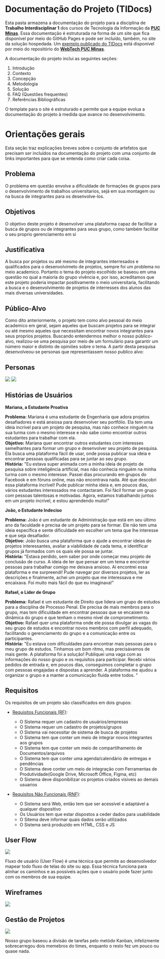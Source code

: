 # Documentação do Projeto (TIDocs)

Esta pasta armazena a documentação do projeto para a disciplina de **Trabalho Interdisciplinar 1** dos cursos de Tecnologia da Informação da **[PUC Minas](https://pucminas.br)**. Essa documentação é estruturada na forma de um site que fica disponível por meio do GitHub Pages e pode ser incluído, também, no site da solução hospedada. Um [exemplo publicado do TIDocs](https://webtech-puc-minas.github.io/ti1-template/) está disponível por meio do repositório do **[WebTech PUC Minas](https://github.com/webtech-pucminas)**.

A documentação do projeto inclui as seguintes seções:

1. Introdução
2. Contexto
3. Concepção
4. Metodologia
5. Solução
6. FAQ (Questões frequentes)
7. Referências Bibliográficas

O template para o site é estruturado e permite que a equipe evolua a documentação do projeto à medida que avance no desenvolvimento.

# Orientações gerais

Esta seção traz explicações breves sobre o conjunto de artefatos que precisam ser incluídos na documentação do projeto com uma conjunto de links importantes para que se entenda como criar cada coisa. 

## Problema

O problema em questão envolve a dificuldade de formações de grupos para o desenvolvimento de trabalhos universitarios, sejá em sua montagem ou na busca de integrantes para os desenvolve-los.

## Objetivos

O objetivo deste projeto é desenvolver uma plataforma capaz de facilitar a busca de grupos ou de integrantes para seus grupo, como também facilitar o seu proprio gerenciamento em sí


## Justificativa

A busca por projetos ou até mesmo de integrantes interresados e qualificados para o desenvolvimeto de projetos, sempre foi um problema no meio academico. Portanto o tema do projeto escolhido se baseou em uma questão no qual a maioria do grupo vivência e, por isso, acreditamos que este projeto poderia impactar positivamente o meio universitaria, facilitando a busca e o desenvolvimento de projetos de interresses dos alunos das mais diversas universidades.

## Público-Alvo

Como dito anteriormente, o projeto tem como alvo pessoal do meio academico em geral, sejam aqueles que buscam projetos para se integrar ou até mesmo aqueles que necessitam encontrar novos integrantes para seus proprios projetos.
Buscando entendermos melhor o nosso público-alvo, realizou-se uma pesquisa por meio de um formulário para garantir um número maior e distinto de opiniões sobre o tema. A partir desta pesquisa desenvolveou-se personas que representassem nosso publico alvo:
<br>


## Personas
<img src="/docs/assets/images/Persona1.jpg">
<img src="/docs/assets/images/Persona2.jpg">


## Histórias de Usuários

<strong>Mariana, a Estudante Proativa</strong>

<strong>Problema:</strong> Mariana é uma estudante de Engenharia que adora projetos desafiadores e está ansiosa para desenvolver seu portfólio. Ela tem uma ideia incrível para um projeto de pesquisa, mas não conhece ninguém na sua turma com o mesmo interesse e não sabe como encontrar outros estudantes para trabalhar com ela.<br>
<strong>Objetivo:</strong> Mariana quer encontrar outros estudantes com interesses semelhantes para formar um grupo e desenvolver seu projeto de pesquisa. Ela busca uma plataforma fácil de usar, onde possa publicar sua ideia e encontrar pessoas qualificadas para se juntar ao seu grupo.<br>
<strong>História:</strong> "Eu estava super animada com a minha ideia de projeto de pesquisa sobre inteligência artificial, mas não conhecia ninguém na minha turma com o mesmo interesse. Passei dias procurando em grupos do Facebook e em fóruns online, mas não encontrava nada. Até que descobri essa plataforma incrível! Pude publicar minha ideia e, em poucos dias, vários estudantes interessados me contactaram. Foi fácil formar um grupo com pessoas talentosas e motivadas. Agora, estamos trabalhando juntos em um projeto incrível, e estou aprendendo muito!"

<strong>João, o Estudante Indeciso</strong>

<strong>Problema:</strong> João é um estudante de Administração que está em seu último ano da faculdade e precisa de um projeto para se formar. Ele não tem uma ideia específica e sente dificuldade em escolher um tema que lhe interesse e que seja desafiador.<br>
<strong>Objetivo:</strong> João busca uma plataforma que o ajude a encontrar ideias de projetos interessantes, avaliar a viabilidade de cada tema, e identificar grupos já formados com os quais ele possa se juntar.<br>
<strong>História:</strong> "Estava perdido, sem saber por onde começar meu projeto de conclusão de curso. A ideia de ter que pensar em um tema e encontrar pessoas para trabalhar comigo me deixava ansioso. Aí encontrei essa plataforma e me surpreendi! Pude navegar por diversos projetos, ler as descrições e finalmente, achei um projeto que me interessava e me encaixava. Foi muito mais fácil do que eu imaginava!"

<strong>Rafael, o Líder de Grupo</strong>

<strong>Problema:</strong> Rafael é um estudante de Direito que lidera um grupo de estudos para a disciplina de Processo Penal. Ele precisa de mais membros para o grupo, mas tem dificuldade em encontrar pessoas que se encaixem na dinâmica do grupo e que tenham o mesmo nível de comprometimento.<br>
<strong>Objetivo:</strong> Rafael quer uma plataforma onde ele possa divulgar as vagas do seu grupo de estudos e encontrar novos membros com perfil adequado, facilitando o gerenciamento do grupo e a comunicação entre os participantes.<br>
<strong>História:</strong> "Eu estava com dificuldades para encontrar mais pessoas para o meu grupo de estudos. Tínhamos um bom ritmo, mas precisávamos de mais gente. A plataforma foi a solução! Publiquei uma vaga com as informações do nosso grupo e os requisitos para participar. Recebi vários pedidos de entrada e, em poucos dias, conseguimos completar o grupo com pessoas engajadas e dispostas a aprender. A plataforma me ajudou a organizar o grupo e a manter a comunicação fluida entre todos. "

## Requisitos

Os requisitos de um projeto são classificados em dois grupos:

- [Requisitos Funcionais (RF)](https://pt.wikipedia.org/wiki/Requisito_funcional):
  * O Sistema requer um cadastro de usuários/empresas
  * O Sistema requer um cadastro de projetos/grupos
  * O Sistema vai necessitar de sistema de busca de projetos
  * O Sistema tem que conter um meio de integrar novos integrantes aos grupos
  * O Sistema tem que conter um meio de compartilhamento de Documentos/arquivos
  * O Sistema tem que conter uma agenda/calendário de entregas e pendências
  * O Sistema deve conter um meio de integração com Ferramentas de Produtividade(Google Drive, Microsoft Office, Figma,  etc)
  * O Sistema deve disponibilizar os projetos criados visiveis ao demais usuarios  

- [Requisitos Não Funcionais (RNF)](https://pt.wikipedia.org/wiki/Requisito_n%C3%A3o_funcional):
  * O Sistema será Web, então tem que ser acessível e adaptável a qualquer dispositivo
  * Os Usuários tem que  estar dispostos a ceder dados para usabilidade
  * O Sitema deve informar quais dados serão utilizados
  * O Sistema será produzido em HTML, CSS e JS


## User Flow
<img src="/docs/assets/images/userflow.jfif">

Fluxo de usuário (User Flow) é uma técnica que permite ao desenvolvedor mapear todo fluxo de telas do site ou app. Essa técnica funciona para alinhar os caminhos e as possíveis ações que o usuário pode fazer junto com os membros de sua equipe.

## Wireframes
<img src="/docs/assets/images/userflow.jfif">


## Gestão de Projetos

<img src="/docs/assets/images/kanban.png">

Nosso grupo baseou a divisão de tarefas pelo metódo Kanban, infelizmente sobrecarregou dois memebros do times, enquanto o resto fez um pouco ou quase nada.
